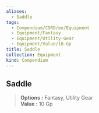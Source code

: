 ```yaml
---
aliases:
  - Saddle
tags:
  - Compendium/CSRD/en/Equipment
  - Equipment/Fantasy
  - Equipment/Utility-Gear
  - Equipment/Value/10-Gp
title: Saddle
collection: Equipment
kind: Compendium
---
```

## Saddle  
  
>  
> **Options :** Fantasy, Utility Gear  
> **Value :** 10 Gp